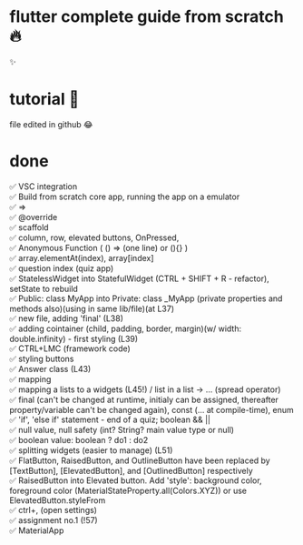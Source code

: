 # flutter complete guide from scratch 🔥
✨  
# tutorial 🤣
file edited in github 😂  
# done
✅ VSC integration  
✅ Build from scratch core app, running the app on a emulator  
✅ =>  
✅ @override  
✅ scaffold  
✅ column, row, elevated buttons, OnPressed,  
✅ Anonymous Function (  () => (one line) or (){} )   
✅ array.elementAt(index), array[index]  
✅ question index (quiz app)  
✅ StatelessWidget into StatefulWidget (CTRL + SHIFT + R - refactor), setState to rebuild  
✅ Public: class MyApp into Private: class _MyApp  (private properties and methods also)(using in same lib/file)(at L37)  
✅ new file, adding 'final' (L38)  
✅ adding cointainer (child, padding, border, margin)(w/ width: double.infinity) - first styling (L39)  
✅ CTRL+LMC (framework code)  
✅ styling buttons  
✅ Answer class (L43)  
✅ mapping  
✅ mapping a lists to a widgets (L45!) / list in a list -> ... (spread operator)  
✅ final (can't be changed at runtime, initialy can be assigned, thereafter property/variable can't be changed again), const (... at compile-time), enum  
✅ 'if', 'else if' statement - end of a quiz; boolean && ||  
✅ null value, null safety (int? String? main value type or null)  
✅ boolean value: boolean ? do1 : do2  
✅ splitting widgets (easier to manage) (L51)  
✅ FlatButton, RaisedButton, and OutlineButton have been replaced by [TextButton], [ElevatedButton], and [OutlinedButton] respectively  
✅ RaisedButton into Elevated button. Add 'style': background color, foreground color (MaterialStateProperty.all(Colors.XYZ)) or use ElevatedButton.styleFrom  
✅ ctrl+,  (open settings)  
✅ assignment no.1 (!57)  
✅ MaterialApp